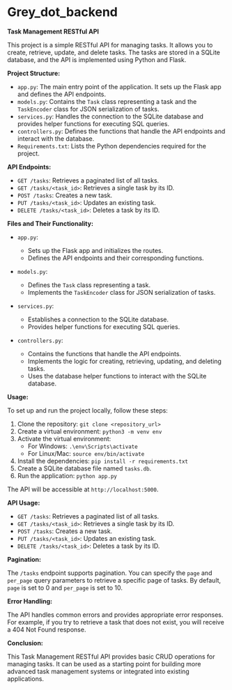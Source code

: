 # Grey_dot_backend
**Task Management RESTful API**

This project is a simple RESTful API for managing tasks. It allows you to create, retrieve, update, and delete tasks. The tasks are stored in a SQLite database, and the API is implemented using Python and Flask.

**Project Structure:**

- `app.py`: The main entry point of the application. It sets up the Flask app and defines the API endpoints.
- `models.py`: Contains the `Task` class representing a task and the `TaskEncoder` class for JSON serialization of tasks.
- `services.py`: Handles the connection to the SQLite database and provides helper functions for executing SQL queries.
- `controllers.py`: Defines the functions that handle the API endpoints and interact with the database.
- `Requirements.txt`: Lists the Python dependencies required for the project.

**API Endpoints:**

- `GET /tasks`: Retrieves a paginated list of all tasks.
- `GET /tasks/<task_id>`: Retrieves a single task by its ID.
- `POST /tasks`: Creates a new task.
- `PUT /tasks/<task_id>`: Updates an existing task.
- `DELETE /tasks/<task_id>`: Deletes a task by its ID.

**Files and Their Functionality:**

- `app.py`:
  - Sets up the Flask app and initializes the routes.
  - Defines the API endpoints and their corresponding functions.

- `models.py`:
  - Defines the `Task` class representing a task.
  - Implements the `TaskEncoder` class for JSON serialization of tasks.

- `services.py`:
  - Establishes a connection to the SQLite database.
  - Provides helper functions for executing SQL queries.

- `controllers.py`:
  - Contains the functions that handle the API endpoints.
  - Implements the logic for creating, retrieving, updating, and deleting tasks.
  - Uses the database helper functions to interact with the SQLite database.

**Usage:**

To set up and run the project locally, follow these steps:

1. Clone the repository: `git clone <repository_url>`
2. Create a virtual environment: `python3 -m venv env`
3. Activate the virtual environment:
   - For Windows: `.\env\Scripts\activate`
   - For Linux/Mac: `source env/bin/activate`
4. Install the dependencies: `pip install -r requirements.txt`
5. Create a SQLite database file named `tasks.db`.
6. Run the application: `python app.py`

The API will be accessible at `http://localhost:5000`.

**API Usage:**

- `GET /tasks`: Retrieves a paginated list of all tasks.
- `GET /tasks/<task_id>`: Retrieves a single task by its ID.
- `POST /tasks`: Creates a new task.
- `PUT /tasks/<task_id>`: Updates an existing task.
- `DELETE /tasks/<task_id>`: Deletes a task by its ID.

**Pagination:**

The `/tasks` endpoint supports pagination. You can specify the `page` and `per_page` query parameters to retrieve a specific page of tasks. By default, `page` is set to 0 and `per_page` is set to 10.

**Error Handling:**

The API handles common errors and provides appropriate error responses. For example, if you try to retrieve a task that does not exist, you will receive a 404 Not Found response.

**Conclusion:**

This Task Management RESTful API provides basic CRUD operations for managing tasks. It can be used as a starting point for building more advanced task management systems or integrated into existing applications.




